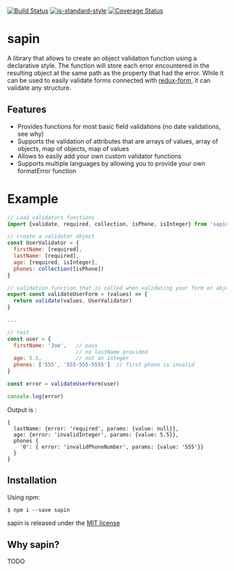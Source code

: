 [![Build Status](https://travis-ci.org/bourbest/sapin.svg?branch=master)](https://travis-ci.org/bourbest/sapin)
[![js-standard-style](https://img.shields.io/badge/code%20style-standard-brightgreen.svg)](http://standardjs.com)
[![Coverage Status](https://coveralls.io/repos/github/bourbest/sapin/badge.svg?branch=master)](https://coveralls.io/github/bourbest/sapin?branch=master)

# sapin
A library that allows to create an object validation function using a declarative style. The function will store each error
encountered in the resulting object at the same path as the property that had the error. While it can be used to easily
validate forms connected with [redux-form](https://redux-form.com), it can validate any structure.

## Features
* Provides functions for most basic field validations (no date validations, see why)
* Supports the validation of attributes that are arrays of values, array of objects, map of objects, map of values
* Allows to easily add your own custom validator functions
* Supports multiple languages by allowing you to provide your own formatError function

# Example
```js
// Load validators functions
import {validate, required, collection, isPhone, isInteger} from 'sapin'

// create a validator object
const UserValidator = {
  firstName: [required],
  lastName: [required],
  age: [required, isInteger],
  phones: collection([isPhone])
}

// validation function that is called when validating your form or object
export const validateUserForm = (values) => {
  return validate(values, UserValidator)
}

...

// test
const user = {
  firstName: 'Joe',   // pass
                      // no lastName provided
  age: 5.5,           // not an integer
  phones: ['555', '555-555-5555']  // first phone is invalid
}

const error = validateUserForm(user)

console.log(error)
```

Output is :
```shell
{
  lastName: {error: 'required', params: {value: null}},
  age: {error: 'invalidInteger', params: {value: 5.5}},
  phones {
    '0': { error: 'invalidPhoneNumber', params: {value: '555'}}
  }
}
```

## Installation

Using npm:
```shell
$ npm i --save sapin
```

sapin is released under the [MIT license](https://github.com/bourbest/sapin/blob/master/LICENSE)

## Why sapin?

TODO




